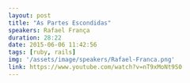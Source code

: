 ```yaml
---
layout: post
title: "As Partes Escondidas"
speakers: Rafael França
duration: 28:22
date: 2015-06-06 11:42:56
tags: [ruby, rails]
img: '/assets/image/speakers/Rafael-Franca.png'
link: https://www.youtube.com/watch?v=nT9xMoNt9S0
---
```

